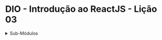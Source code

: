 # DIO - Introdução ao ReactJS - Lição 03

<details>
<summary>Sub-Módulos</summary>

1. [Renderização Condicional](./conditional-renderization/)
1. [Listas e Chaves](./list-and-keys/)
1. [Manipulação de Eventos](./event-manipulation/)
1. [Pensando do jeito React](./thinking-react/)
</details>